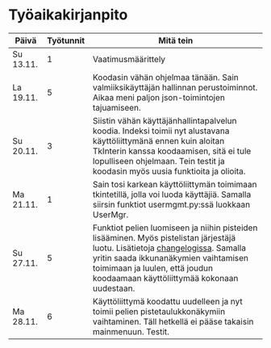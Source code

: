 # Työaikakirjanpito
|Päivä|Työtunnit|Mitä tein|
|---|---|---|
|Su 13.11.|1|Vaatimusmäärittely|
|La 19.11.|5|Koodasin vähän ohjelmaa tänään. Sain valmiiksikäyttäjän hallinnan perustoiminnot. Aikaa meni paljon json-toimintojen tajuamiseen.|
|Su 20.11.|3|Siistin vähän käyttäjänhallintapalvelun koodia. Indeksi toimii nyt alustavana käyttöliittymänä ennen kuin aloitan TkInterin kanssa koodaamisen, sitä ei tule lopulliseen ohjelmaan. Tein testit ja koodasin myös uusia funktioita ja olioita.|
|Ma 21.11.|1|Sain tosi karkean käyttöliittymän toimimaan tkintetillä, jolla voi luoda käyttäjiä. Samalla siirsin funktiot usermgmt.py:ssä luokkaan UserMgr.|
|Su 27.11.|5|Funktiot pelien luomiseen ja niihin pisteiden lisääminen. Myös pistelistan järjestäjä luotu. Lisätietoja [changelogissa](https://github.com/CrackPapaXtreme/ot-harjoitustyo/blob/master/dokumentaatio/changelog.md). Samalla yritin saada ikkunanäkymien vaihtamisen toimimaan ja luulen, että joudun koodaamaan käyttöliittymää kokonaan uudestaan.|
|Ma 28.11.|6|Käyttöliittymä koodattu uudelleen ja nyt toimii pelien pistetaulukkonäkymiin vaihtaminen. Täll hetkellä ei pääse takaisin mainmenuun. Testit.|